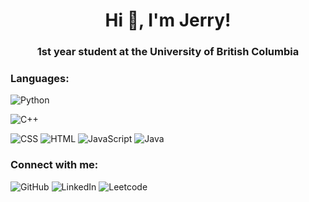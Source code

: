 <h1 align="center">Hi 👋, I'm Jerry!</h1>
<h3 align="center">1st year student at the University of British Columbia</h3>

<h3 align="left">Languages:</h3>
<p align="left"> 
  <p>
    <img alt="Python"  src="https://img.shields.io/badge/-Experienced-AAAAAA?style=for-the-badge&logo=python&logoColor=white&label=Python&labelColor=%233776AB"/>
  </p>
  <p>
    <img alt="C++"  src="https://img.shields.io/badge/-Familiar-AAAAAA?style=for-the-badge&logo=cplusplus&logoColor=white&label=C%2B%2B&labelColor=%2300599C"/>
  </p>
  <p>
    <img alt="CSS"  src="https://img.shields.io/badge/-LEARNING-AAAAAA?style=for-the-badge&logo=css&logoColor=white&label=CSS&labelColor=%23663399" />
    <img alt="HTML"  src="https://img.shields.io/badge/-LEARNING-AAAAAA?style=for-the-badge&logo=html5&logoColor=white&label=html&labelColor=%23E34F26" />
    <img alt="JavaScript"  src="https://img.shields.io/badge/-LEARNING-AAAAAA?style=for-the-badge&logo=javascript&logoColor=white&label=javascript&labelColor=%23F7DF1E" />
    <img alt="Java"  src="https://img.shields.io/badge/-LEARNING-AAAAAA?style=for-the-badge&logo=openjdk&logoColor=white&label=Java&labelColor=ED8B00" />
  </p>

<h3 align="left">Connect with me:</h3>
<p align="left">
<img alt="GitHub" src="https://img.shields.io/badge/-Github-181717?style=for-the-badge&logo=github&logoColor=white&link=https%3A%2F%2Fgithub.com%2FJerryWang1007" />
<img alt="LinkedIn" src="https://img.shields.io/badge/-LinkedIn-0077B5?style=for-the-badge&logo=linkedin&logoColor=white&link=https%3A%2F%2Flinkedin.com%2Fin%2Fjerry-wang-38a8b3338" />
<img alt="Leetcode" src="https://img.shields.io/badge/-Leetcode-FFA116?style=for-the-badge&logo=leetcode&logoColor=white&link=https%3A%2F%2Fwww.leetcode.com%2Fjewwey" />
